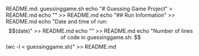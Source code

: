 README.md: guessinggame.sh
	echo "# Guessing Game Project" > README.md
	echo "" >> README.md
	echo "## Run Information" >> README.md
	echo "Date and time of run: $$(date)" >> README.md
	echo "" >> README.md
	echo "Number of lines of code in guessinggame.sh: $$(wc -l < guessinggame.sh)" >> README.md
